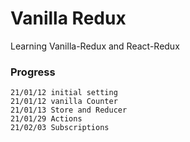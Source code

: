 # Vanilla Redux

Learning Vanilla-Redux and React-Redux

### Progress
```
21/01/12 initial setting
21/01/12 vanilla Counter
21/01/13 Store and Reducer
21/01/29 Actions
21/02/03 Subscriptions
```